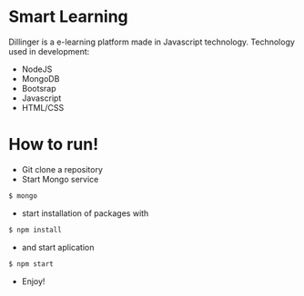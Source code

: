 # Smart Learning



Dillinger is a e-learning platform made in Javascript technology. Technology used in development:

  - NodeJS
  - MongoDB
  - Bootsrap
  - Javascript
  - HTML/CSS

# How to run!

  - Git clone a repository
  - Start Mongo service
  ```sh
$ mongo
```
  - start installation of packages with 
  ```sh
$ npm install
```
  - and start aplication 
  ```sh
$ npm start
```
  - Enjoy!
